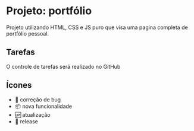 





# Projeto: portfólio
Projeto utilizando HTML, CSS e JS puro que visa uma pagina completa de portfólio pessoal.



## Tarefas

O controle de tarefas será realizado no GitHub


## Ícones

* :mosquito: correção de bug
* :package: nova funcionalidade
* :up: atualização
* :checkered_flag: release


